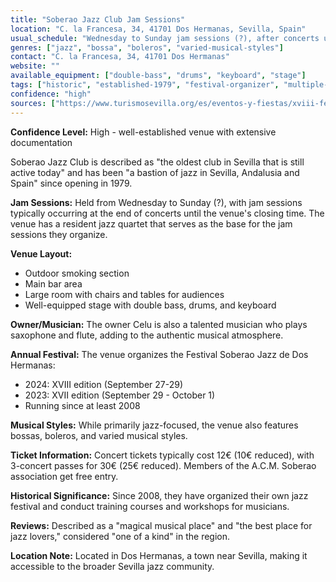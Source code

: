 ```yaml
---
title: "Soberao Jazz Club Jam Sessions"
location: "C. la Francesa, 34, 41701 Dos Hermanas, Sevilla, Spain"
usual_schedule: "Wednesday to Sunday jam sessions (?), after concerts until closing"
genres: ["jazz", "bossa", "boleros", "varied-musical-styles"]
contact: "C. la Francesa, 34, 41701 Dos Hermanas"
website: ""
available_equipment: ["double-bass", "drums", "keyboard", "stage"]
tags: ["historic", "established-1979", "festival-organizer", "multiple-areas", "resident-quartet"]
confidence: "high"
sources: ["https://www.turismosevilla.org/es/eventos-y-fiestas/xviii-festival-soberao-jazz-de-dos-hermanas-2024", "https://wanderlog.com/place/details/338372/pub-soberao-jazz", "https://twitter.com/clubsoberaojazz", "https://www.facebook.com/SoberaoJazzFest/", "https://www.tripadvisor.es/Attraction_Review-g659305-d7797393-Reviews-Soberao_Jazz-Dos_Hermanas_Province_of_Seville_Andalucia.html"]
---
```


**Confidence Level:** High - well-established venue with extensive documentation

Soberao Jazz Club is described as "the oldest club in Sevilla that is still active today" and has been "a bastion of jazz in Sevilla, Andalusia and Spain" since opening in 1979.

**Jam Sessions:** Held from Wednesday to Sunday (?), with jam sessions typically occurring at the end of concerts until the venue's closing time. The venue has a resident jazz quartet that serves as the base for the jam sessions they organize.

**Venue Layout:**
- Outdoor smoking section
- Main bar area
- Large room with chairs and tables for audiences
- Well-equipped stage with double bass, drums, and keyboard

**Owner/Musician:** The owner Celu is also a talented musician who plays saxophone and flute, adding to the authentic musical atmosphere.

**Annual Festival:** The venue organizes the Festival Soberao Jazz de Dos Hermanas:
- 2024: XVIII edition (September 27-29)
- 2023: XVII edition (September 29 - October 1)
- Running since at least 2008

**Musical Styles:** While primarily jazz-focused, the venue also features bossas, boleros, and varied musical styles.

**Ticket Information:** Concert tickets typically cost 12€ (10€ reduced), with 3-concert passes for 30€ (25€ reduced). Members of the A.C.M. Soberao association get free entry.

**Historical Significance:** Since 2008, they have organized their own jazz festival and conduct training courses and workshops for musicians.

**Reviews:** Described as a "magical musical place" and "the best place for jazz lovers," considered "one of a kind" in the region.

**Location Note:** Located in Dos Hermanas, a town near Sevilla, making it accessible to the broader Sevilla jazz community.